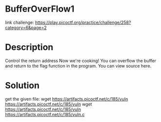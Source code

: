 # BufferOverFlow1
link challenge: https://play.picoctf.org/practice/challenge/258?category=6&page=2

# Description
Control the return address
Now we're cooking! You can overflow the buffer and return to the flag function in the program.
You can view source here.

# Solution
get the given file:
wget https://artifacts.picoctf.net/c/185/vuln https://artifacts.picoctf.net/c/185/vuln
wget https://artifacts.picoctf.net/c/185/vuln https://artifacts.picoctf.net/c/185/vuln.c



